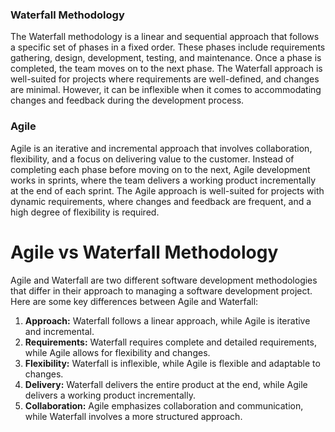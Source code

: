 ### Waterfall Methodology

The Waterfall methodology is a linear and sequential approach that follows a specific set of phases in a fixed order. These phases include requirements gathering, design, development, testing, and maintenance. Once a phase is completed, the team moves on to the next phase. The Waterfall approach is well-suited for projects where requirements are well-defined, and changes are minimal. However, it can be inflexible when it comes to accommodating changes and feedback during the development process.

### Agile

Agile is an iterative and incremental approach that involves collaboration, flexibility, and a focus on delivering value to the customer. Instead of completing each phase before moving on to the next, Agile development works in sprints, where the team delivers a working product incrementally at the end of each sprint. The Agile approach is well-suited for projects with dynamic requirements, where changes and feedback are frequent, and a high degree of flexibility is required.

# Agile vs Waterfall Methodology

Agile and Waterfall are two different software development methodologies that differ in their approach to managing a software development project. Here are some key differences between Agile and Waterfall:

1. **Approach:** Waterfall follows a linear approach, while Agile is iterative and incremental.
2. **Requirements:** Waterfall requires complete and detailed requirements, while Agile allows for flexibility and changes.
3. **Flexibility:** Waterfall is inflexible, while Agile is flexible and adaptable to changes.
4. **Delivery:** Waterfall delivers the entire product at the end, while Agile delivers a working product incrementally.
5. **Collaboration:** Agile emphasizes collaboration and communication, while Waterfall involves a more structured approach.

